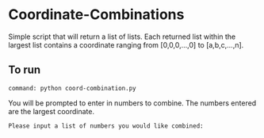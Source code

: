 # Coordinate-Combinations

Simple script that will return a list of lists. Each returned list within the largest list contains a coordinate ranging from [0,0,0,...,0] to [a,b,c,...,n]. 

## To run
```
command: python coord-combination.py 
```
You will be prompted to enter in numbers to combine. The numbers entered are the largest coordinate.
```
Please input a list of numbers you would like combined:
```
